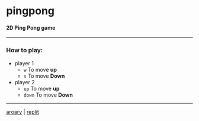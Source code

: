 # pingpong
#### 2D Ping Pong game
___
### How to play:
* player 1
    * `w` To move **up**
    * `s` To move **Down**
* player 2
    * `up` To move **up**
    * `down` To move **Down**
___
[aroary](https://github.com/aroary) | [replit](https://replit.com/@aroary4444/pingpong)